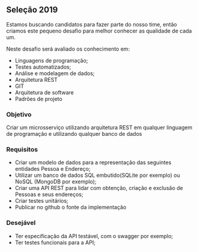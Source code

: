 ## Seleção 2019

Estamos buscando candidatos para fazer parte do nosso time, então criamos este pequeno desafio para melhor conhecer as qualidade de cada um.

Neste desafio será avaliado os conhecimento em:
- Linguagens de programação;
- Testes automatizados;
- Análise e modelagem de dados;
- Arquitetura REST
- GIT
- Arquitetura de software
- Padrões de projeto

### Objetivo

Criar um microsserviço utilizando arquitetura REST em qualquer linguagem de programação e utilizando qualquer banco de dados

### Requisitos

- Criar um modelo de dados para a representação das seguintes entidades Pessoa e Endereço;
- Utilizar um banco de dados SQL embutido(SQLite por exemplo) ou NoSQL (MongoDB por exemplo); 
- Criar uma API REST para lidar com obtenção, criação e exclusão de Pessoas e seus endereços;
- Criar testes unitários;
- Publicar no github o fonte da implementação

### Desejável

- Ter especificação da API testável, com o swagger por exemplo;
- Ter testes funcionais para a API;
